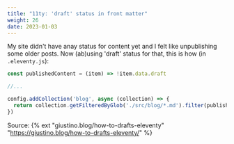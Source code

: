 ```yaml
---
title: "11ty: 'draft' status in front matter"
weight: 26
date: 2023-01-03
---
```


My site didn't have anay status for content yet and I felt like unpublishing some older posts. Now (ab)using 'draft' status for that, this is how (in `.eleventy.js`):

```js
const publishedContent = (item) => !item.data.draft

//...

config.addCollection('blog', async (collection) => {
  return collection.getFilteredByGlob('./src/blog/*.md').filter(publishedContent)
})
```

Source: {% ext "giustino.blog/how-to-drafts-eleventy" "https://giustino.blog/how-to-drafts-eleventy/" %}